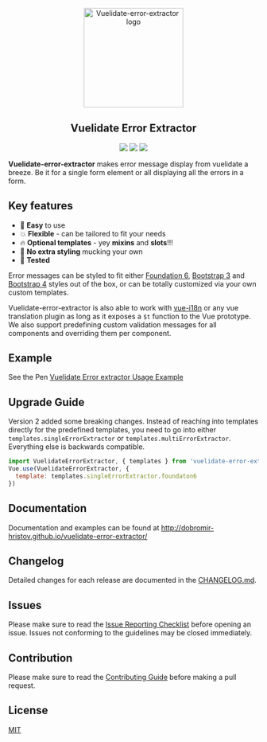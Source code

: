 <p align="center">
  <a align="center" href="https://www.npmjs.com/package/vuelidate-error-extractor" target="_blank">
    <img alt="Vuelidate-error-extractor logo" width=200 src="https://raw.githubusercontent.com/dobromir-hristov/vuelidate-error-extractor/master/docs/logo.jpg">
  </a>
</p>


<h2 align="center">Vuelidate Error Extractor</h1>

<p align="center">
<a href="https://www.npmjs.com/package/vuelidate-error-extractor"> <img src="https://img.shields.io/npm/v/vuelidate-error-extractor.svg"/></a>
<a href="https://vuejs.org/"> <img src="https://img.shields.io/badge/vue-2.x-brightgreen.svg"/></a>
<a href="https://conventionalcommits.org"><img src="https://img.shields.io/badge/Conventional%20Commits-1.0.0-yellow.svg"/></a>
</p>

**Vuelidate-error-extractor** makes error message display from vuelidate a breeze. Be it for a single form element or all displaying all the errors in a form.

## Key features
* :rocket: **Easy** to use
* :boom: **Flexible** - can be tailored to fit your needs
* :fire: **Optional templates** - yey **mixins** and **slots**!!!
* :punch: **No extra styling** mucking your own
* :muscle: **Tested**

Error messages can be styled to fit either [Foundation 6](http://foundation.zurb.com/sites/docs/forms.html), [Bootstrap 3](https://getbootstrap.com/docs/3.3/css/#forms) and [Bootstrap 4](https://getbootstrap.com/docs/4.1/components/forms/#server-side) styles out of the box, or can be totally customized via your own custom templates.

Vuelidate-error-extractor is also able to work with [vue-i18n](https://github.com/kazupon/vue-i18n) or any vue translation plugin as long as it exposes a `$t` function to the Vue prototype. We also support predefining custom validation messages for all components and overriding them per component.

## Example

See the Pen <a href="https://codepen.io/dobromir/pen/zdzqYX/">Vuelidate Error extractor Usage Example</a>

## Upgrade Guide
Version 2 added some breaking changes. Instead of reaching into templates directly for the predefined templates, 
you need to go into either `templates.singleErrorExtractor` or `templates.multiErrorExtractor`. Everything else is backwards compatible.

```js
import VuelidateErrorExtractor, { templates } from 'vuelidate-error-extractor'
Vue.use(VuelidateErrorExtractor, {
  template: templates.singleErrorExtractor.foundaton6
})
```

## Documentation
Documentation and examples can be found at http://dobromir-hristov.github.io/vuelidate-error-extractor/


## Changelog
Detailed changes for each release are documented in the [CHANGELOG.md](https://github.com/dobromir-hristov/vuelidate-error-extractor/blob/development/CHANGELOG.md).


## Issues
Please make sure to read the [Issue Reporting Checklist](https://github.com/dobromir-hristov/vuelidate-error-extractor/blob/development/CONTRIBUTING.md#issue-reporting-guidelines) before opening an issue. Issues not conforming to the guidelines may be closed immediately.


## Contribution
Please make sure to read the [Contributing Guide](https://github.com/dobromir-hristov/vuelidate-error-extractor/blob/development/CONTRIBUTING.md) before making a pull request.

## License

[MIT](http://opensource.org/licenses/MIT)
